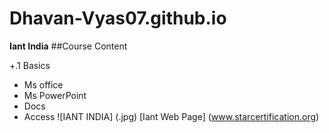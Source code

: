 # Dhavan-Vyas07.github.io
**Iant India**
##Course Content

+.1 Basics

+ Ms office
+ Ms PowerPoint
+ Docs
+ Access
![IANT INDIA] (.jpg)
[Iant Web Page] (www.starcertification.org)

 



